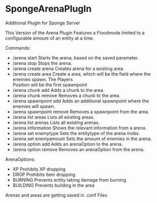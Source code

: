# SpongeArenaPlugIn
Additional PlugIn for Sponge Server

This Version of the Arena Plugin Features a Floodmode limited to a configurable amount of an entity at a time.

Commands:

* /arena start <arenaName>                           Starts the arena, based on the saved parameter.
* /arena stop <arenaName>                            Stops the arena.
* /arena create arena <arenaName> <areaName>         Creates arena for a existing area.
* /arena create area <areaName>                      Create a area, which will be the field where the enemies spawn. The Players                   
                                                     Position will be the first spawnpoint
* /arena chunk add <areaName>                        Adds a chunk to the area.
* /arena chunk remove <areaName>                     Removes a chunk to the area.
* /arena spawnpoint add <areaName>                   Adds an additional spawnpoint where the enemies will spawn.
* /arena spawnpoint remove <areaName>                Removes a spawnpoint from the area.
* /arena list areas                                  Lists all existing areas.
* /arena list arenas                                 Lists all existing arenas.
* /arena information <arenaName>                     Shows the relevant information from a arena.
* /arena set enemytype <arenaName> <entitytype>      Sets the entitytype of the arena mobs.
* /arena set enemyamount <arenaName> <enemyamount>   Sets the amount of enemies in the arena.
* /arena option add <arenaName> <arenaOption>        Adds an arenaOption to the arena.
* /arena option remove <arenaName> <arenaOption>     Removes an arenaOption from the arena.
  
ArenaOptions:
* XP            Prohibits XP dropping 
* DROP          Prohibits Item dropping
* BURNING       Prevents entity taking damage from burning
* BUILDING      Prevents building in the area

Arenas and areas are getting saved in .conf Files
